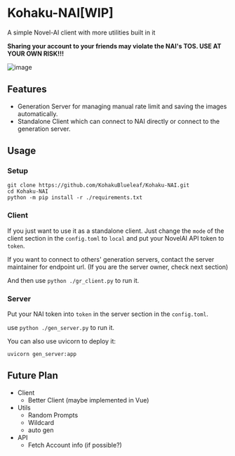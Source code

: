 # Kohaku-NAI[WIP]
A simple Novel-AI client with more utilities built in it

**Sharing your account to your friends may violate the NAI's TOS. USE AT YOUR OWN RISK!!!**

![image](https://github.com/KohakuBlueleaf/Kohaku-NAI/assets/59680068/8d679565-a578-4c50-8e97-fcedf77f4271)

## Features
* Generation Server for managing manual rate limit and saving the images automatically.
* Standalone Client which can connect to NAI directly or connect to the generation server.

## Usage

### Setup
```
git clone https://github.com/KohakuBlueleaf/Kohaku-NAI.git
cd Kohaku-NAI
python -m pip install -r ./requirements.txt
```

### Client
If you just want to use it as a standalone client.
Just change the `mode` of the client section in the `config.toml` to `local` and put your NovelAI API token to `token`.

If you want to connect to others' generation servers, contact the server maintainer for endpoint url.
(If you are the server owner, check next section)

And then use `python ./gr_client.py` to run it.

### Server
Put your NAI token into `token` in the server section in the `config.toml`.

use `python ./gen_server.py` to run it.

You can also use uvicorn to deploy it:
```
uvicorn gen_server:app
```


## Future Plan
* Client
    * Better Client (maybe implemented in Vue)
* Utils
    * Random Prompts
    * Wildcard
    * auto gen
* API
    * Fetch Account info (if possible?)
